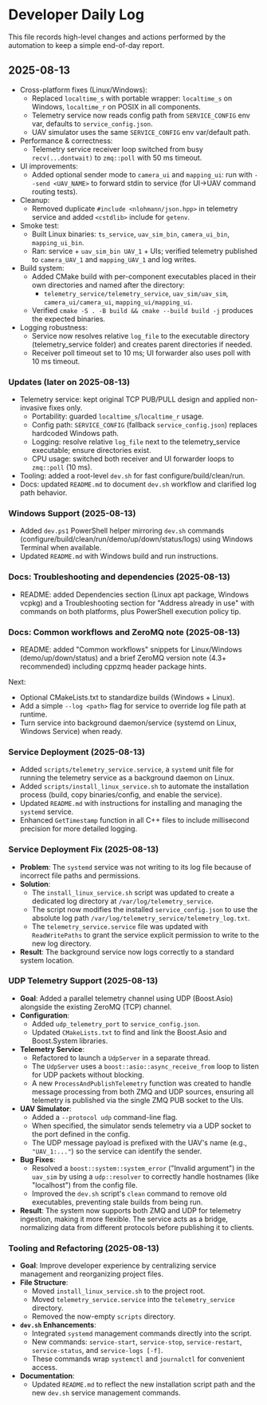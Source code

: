# Developer Daily Log

This file records high-level changes and actions performed by the automation to keep a simple end-of-day report.

## 2025-08-13

- Cross-platform fixes (Linux/Windows):
  - Replaced `localtime_s` with portable wrapper: `localtime_s` on Windows, `localtime_r` on POSIX in all components.
  - Telemetry service now reads config path from `SERVICE_CONFIG` env var, defaults to `service_config.json`.
  - UAV simulator uses the same `SERVICE_CONFIG` env var/default path.
- Performance & correctness:
  - Telemetry service receiver loop switched from busy `recv(...dontwait)` to `zmq::poll` with 50 ms timeout.
- UI improvements:
  - Added optional sender mode to `camera_ui` and `mapping_ui`: run with `--send <UAV_NAME>` to forward stdin to service (for UI->UAV command routing tests).
- Cleanup:
  - Removed duplicate `#include <nlohmann/json.hpp>` in telemetry service and added `<cstdlib>` include for `getenv`.
- Smoke test:
  - Built Linux binaries: `ts_service`, `uav_sim_bin`, `camera_ui_bin`, `mapping_ui_bin`.
  - Ran: service + `uav_sim_bin UAV_1` + UIs; verified telemetry published to `camera_UAV_1` and `mapping_UAV_1` and log writes.
- Build system:
  - Added CMake build with per-component executables placed in their own directories and named after the directory:
    - `telemetry_service/telemetry_service`, `uav_sim/uav_sim`, `camera_ui/camera_ui`, `mapping_ui/mapping_ui`.
  - Verified `cmake -S . -B build && cmake --build build -j` produces the expected binaries.
 - Logging robustness:
   - Service now resolves relative `log_file` to the executable directory (telemetry_service folder) and creates parent directories if needed.
   - Receiver poll timeout set to 10 ms; UI forwarder also uses poll with 10 ms timeout.

### Updates (later on 2025-08-13)

- Telemetry service: kept original TCP PUB/PULL design and applied non-invasive fixes only.
  - Portability: guarded `localtime_s`/`localtime_r` usage.
  - Config path: `SERVICE_CONFIG` (fallback `service_config.json`) replaces hardcoded Windows path.
  - Logging: resolve relative `log_file` next to the telemetry_service executable; ensure directories exist.
  - CPU usage: switched both receiver and UI forwarder loops to `zmq::poll` (10 ms).
- Tooling: added a root-level `dev.sh` for fast configure/build/clean/run.
- Docs: updated `README.md` to document `dev.sh` workflow and clarified log path behavior.

### Windows Support (2025-08-13)

- Added `dev.ps1` PowerShell helper mirroring `dev.sh` commands (configure/build/clean/run/demo/up/down/status/logs) using Windows Terminal when available.
- Updated `README.md` with Windows build and run instructions.

### Docs: Troubleshooting and dependencies (2025-08-13)

- README: added Dependencies section (Linux apt package, Windows vcpkg) and a Troubleshooting section for "Address already in use" with commands on both platforms, plus PowerShell execution policy tip.

### Docs: Common workflows and ZeroMQ note (2025-08-13)

- README: added "Common workflows" snippets for Linux/Windows (demo/up/down/status) and a brief ZeroMQ version note (4.3+ recommended) including cppzmq header package hints.

Next:
- Optional CMakeLists.txt to standardize builds (Windows + Linux).
- Add a simple `--log <path>` flag for service to override log file path at runtime.
- Turn service into background daemon/service (systemd on Linux, Windows Service) when ready.

### Service Deployment (2025-08-13)

- Added `scripts/telemetry_service.service`, a `systemd` unit file for running the telemetry service as a background daemon on Linux.
- Added `scripts/install_linux_service.sh` to automate the installation process (build, copy binaries/config, and enable the service).
- Updated `README.md` with instructions for installing and managing the `systemd` service.
- Enhanced `GetTimestamp` function in all C++ files to include millisecond precision for more detailed logging.

### Service Deployment Fix (2025-08-13)

- **Problem**: The `systemd` service was not writing to its log file because of incorrect file paths and permissions.
- **Solution**:
    - The `install_linux_service.sh` script was updated to create a dedicated log directory at `/var/log/telemetry_service`.
    - The script now modifies the installed `service_config.json` to use the absolute log path `/var/log/telemetry_service/telemetry_log.txt`.
    - The `telemetry_service.service` file was updated with `ReadWritePaths` to grant the service explicit permission to write to the new log directory.
- **Result**: The background service now logs correctly to a standard system location.

### UDP Telemetry Support (2025-08-13)

- **Goal**: Added a parallel telemetry channel using UDP (Boost.Asio) alongside the existing ZeroMQ (TCP) channel.
- **Configuration**:
    - Added `udp_telemetry_port` to `service_config.json`.
    - Updated `CMakeLists.txt` to find and link the Boost.Asio and Boost.System libraries.
- **Telemetry Service**:
    - Refactored to launch a `UdpServer` in a separate thread.
    - The `UdpServer` uses a `boost::asio::async_receive_from` loop to listen for UDP packets without blocking.
    - A new `ProcessAndPublishTelemetry` function was created to handle message processing from both ZMQ and UDP sources, ensuring all telemetry is published via the single ZMQ PUB socket to the UIs.
- **UAV Simulator**:
    - Added a `--protocol udp` command-line flag.
    - When specified, the simulator sends telemetry via a UDP socket to the port defined in the config.
    - The UDP message payload is prefixed with the UAV's name (e.g., `"UAV_1:..."`) so the service can identify the sender.
- **Bug Fixes**:
    - Resolved a `boost::system::system_error` ("Invalid argument") in the `uav_sim` by using a `udp::resolver` to correctly handle hostnames (like "localhost") from the config file.
    - Improved the `dev.sh` script's `clean` command to remove old executables, preventing stale builds from being run.
- **Result**: The system now supports both ZMQ and UDP for telemetry ingestion, making it more flexible. The service acts as a bridge, normalizing data from different protocols before publishing it to clients.

### Tooling and Refactoring (2025-08-13)

- **Goal**: Improve developer experience by centralizing service management and reorganizing project files.
- **File Structure**:
    - Moved `install_linux_service.sh` to the project root.
    - Moved `telemetry_service.service` into the `telemetry_service` directory.
    - Removed the now-empty `scripts` directory.
- **`dev.sh` Enhancements**:
    - Integrated `systemd` management commands directly into the script.
    - New commands: `service-start`, `service-stop`, `service-restart`, `service-status`, and `service-logs [-f]`.
    - These commands wrap `systemctl` and `journalctl` for convenient access.
- **Documentation**:
    - Updated `README.md` to reflect the new installation script path and the new `dev.sh` service management commands.
